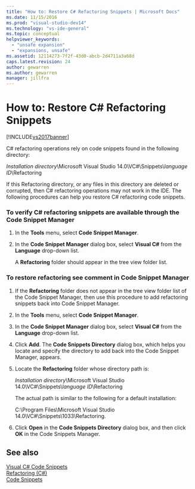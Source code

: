 ```yaml
---
title: "How to: Restore C# Refactoring Snippets | Microsoft Docs"
ms.date: 11/15/2016
ms.prod: "visual-studio-dev14"
ms.technology: "vs-ide-general"
ms.topic: conceptual
helpviewer_keywords: 
  - "unsafe expansion"
  - "expansions, unsafe"
ms.assetid: 12114273-7f2f-43d0-abcb-2d4711a3a68d
caps.latest.revision: 24
author: gewarren
ms.author: gewarren
manager: jillfra
---
```

# How to: Restore C# Refactoring Snippets
[!INCLUDE[vs2017banner](../includes/vs2017banner.md)]

C# refactoring operations rely on code snippets found in the following directory:  
  
 *Installation directory*\Microsoft Visual Studio 14.0\VC#\Snippets\\*language ID*\Refactoring  
  
 If this Refactoring directory, or any files in this directory are deleted or corrupted, then C# refactoring operations may not work in the IDE. The following procedures can help you restore C# refactoring code snippets.  
  
### To verify C# refactoring snippets are available through the Code Snippet Manager  
  
1. In the **Tools** menu, select **Code Snippet Manager**.  
  
2. In the **Code Snippet Manager** dialog box, select **Visual C#** from the **Language** drop-down list.  
  
     A **Refactoring** folder should appear in the tree view folder list.  
  
### To restore refactoring see comment in Code Snippet Manager  
  
1. If the **Refactoring** folder does not appear in the tree view folder list of the Code Snippet Manager, then use this procedure to add refactoring snippets back into Code Snippet Manager.  
  
2. In the **Tools** menu, select **Code Snippet Manager**.  
  
3. In the **Code Snippet Manager** dialog box, select **Visual C#** from the **Language** drop-down list.  
  
4. Click **Add**. The **Code Snippets Directory** dialog box, which helps you locate and specify the directory to add back into the Code Snippet Manager, appears.  
  
5. Locate the **Refactoring** folder whose directory path is:  
  
     *Installation directory*\Microsoft Visual Studio 14.0\VC#\Snippets\\*language ID*\Refactoring  
  
     The actual path is similar to the following for a default installation:  
  
     C:\Program Files\Microsoft Visual Studio 14.0\VC#\Snippets\1033\Refactoring.  
  
6. Click **Open** in the **Code Snippets Directory** dialog box, and then click **OK** in the Code Snippets Manager.  
  
## See also  
 [Visual C# Code Snippets](../ide/visual-csharp-code-snippets.md)   
 [Refactoring (C#)](../csharp-ide/refactoring-csharp.md)   
 [Code Snippets](../ide/code-snippets.md)
